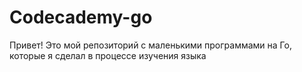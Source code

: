 # Codecademy-go

Привет!
Это мой репозиторий с маленькими программами на Го, которые я сделал в процессе изучения языка

